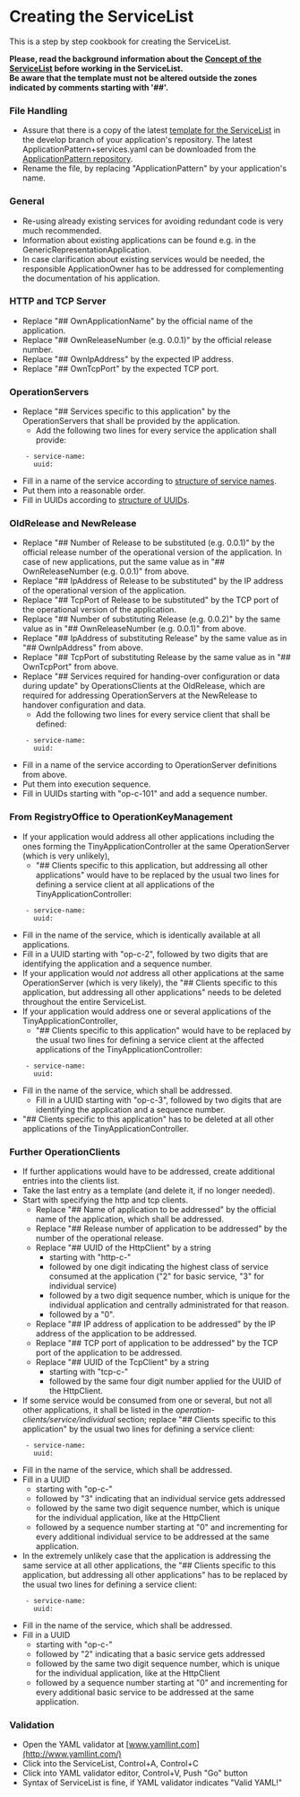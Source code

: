 # Creating the ServiceList

This is a step by step cookbook for creating the ServiceList.  

**Please, read the background information about the [Concept of the ServiceList](../ConceptOfServiceList/ConceptOfServiceList.md) before working in the ServiceList.**   
**Be aware that the template must not be altered outside the zones indicated by comments starting with '##'.**


### File Handling

* Assure that there is a copy of the latest [template for the ServiceList](https://github.com/openBackhaul/ApplicationPattern/blob/develop/ApplicationPattern+services.yaml) in the develop branch of your application's repository. The latest ApplicationPattern+services.yaml can be downloaded from the [ApplicationPattern repository](https://github.com/openBackhaul/ApplicationPattern/tree/develop).  
* Rename the file, by replacing "ApplicationPattern" by your application's name.


### General

* Re-using already existing services for avoiding redundant code is very much recommended.
* Information about existing applications can be found e.g. in the GenericRepresentationApplication.
* In case clarification about existing services would be needed, the responsible ApplicationOwner has to be addressed for complementing the documentation of his application.


### HTTP and TCP Server

* Replace "## OwnApplicationName" by the official name of the application.
* Replace "## OwnReleaseNumber (e.g. 0.0.1)" by the official release number.
* Replace "## OwnIpAddress" by the expected IP address.
* Replace "## OwnTcpPort" by the expected TCP port.


### OperationServers

* Replace "## Services specific to this application" by the OperationServers that shall be provided by the application.
  * Add the following two lines for every service the application shall provide:  
```
    - service-name:
      uuid:
```
  * Fill in a name of the service according to [structure of service names](../StructureOfServiceNames/StructureOfServiceNames.md).
  * Put them into a reasonable order.
  * Fill in UUIDs according to [structure of UUIDs](../StructureOfUuids/StructureOfUuids.md).


### OldRelease and NewRelease

* Replace "## Number of Release to be substituted (e.g. 0.0.1)" by the official release number of the operational version of the application. In case of new applications, put the same value as in "## OwnReleaseNumber (e.g. 0.0.1)" from above.
* Replace "## IpAddress of Release to be substituted" by the IP address of the operational version of the application.
* Replace "## TcpPort of Release to be substituted" by the TCP port of the operational version of the application.
* Replace "## Number of substituting Release (e.g. 0.0.2)" by the same value as in "## OwnReleaseNumber (e.g. 0.0.1)" from above.
* Replace "## IpAddress of substituting Release" by the same value as in "## OwnIpAddress" from above.
* Replace "## TcpPort of substituting Release by the same value as in "## OwnTcpPort" from above.
* Replace "## Services required for handing-over configuration or data during update" by OperationsClients at the OldRelease, which are required for addressing OperationServers at the NewRelease to handover configuration and data.
  * Add the following two lines for every service client that shall be defined:  
```
    - service-name:
      uuid:
```
  * Fill in a name of the service according to OperationServer definitions from above.
  * Put them into execution sequence.
  * Fill in UUIDs starting with "op-c-101" and add a sequence number.


### From RegistryOffice to OperationKeyManagement

* If your application would address all other applications including the ones forming the TinyApplicationController at the same OperationServer (which is very unlikely), 
  * "## Clients specific to this application, but addressing all other applications" would have to be replaced by the usual two lines for defining a service client at all applications of the TinyApplicationController:  
```
    - service-name:
      uuid:
```
  * Fill in the name of the service, which is identically available at all applications.
  * Fill in a UUID starting with "op-c-2", followed by two digits that are identifying the application and a sequence number.
* If your application would _not_ address all other applications at the same OperationServer (which is very likely), the "## Clients specific to this application, but addressing all other applications" needs to be deleted throughout the entire ServiceList.
* If your application would address one or several applications of the TinyApplicationController, 
  * "## Clients specific to this application" would have to be replaced by the usual two lines for defining a service client at the affected applications of the TinyApplicationController:  
```
    - service-name:
      uuid:
```
  * Fill in the name of the service, which shall be addressed.
    * Fill in a UUID starting with "op-c-3", followed by two digits that are identifying the application and a sequence number.
* "## Clients specific to this application" has to be deleted at all other applications of the TinyApplicationController.
  

### Further OperationClients

* If further applications would have to be addressed, create additional entries into the clients list.  
* Take the last entry as a template (and delete it, if no longer needed).  
* Start with specifying the http and tcp clients.
  * Replace "## Name of application to be addressed" by the official name of the application, which shall be addressed.
  * Replace "## Release number of application to be addressed" by the number of the operational release.
  * Replace "## UUID of the HttpClient" by a string 
    * starting with "http-c-"
    * followed by one digit indicating the highest class of service consumed at the application ("2" for basic service, "3" for individual service)
    * followed by a two digit sequence number, which is unique for the individual application and centrally administrated for that reason.
    * followed by a "0".
  * Replace "## IP address of application to be addressed" by the IP address of the application to be addressed.
  * Replace "## TCP port of application to be addressed" by the TCP port of the application to be addressed.
  * Replace "## UUID of the TcpClient" by a string 
    * starting with "tcp-c-"
    * followed by the same four digit number applied for the UUID of the HttpClient.
* If some service would be consumed from one or several, but not all other applications, it shall be listed in the _operation-clients/service/individual_ section; replace "## Clients specific to this application" by the usual two lines for defining a service client:  
```
    - service-name:
      uuid:
```
  * Fill in the name of the service, which shall be addressed.
  * Fill in a UUID 
    * starting with "op-c-"
    * followed by "3" indicating that an individual service gets addressed
    * followed by the same two digit sequence number, which is unique for the individual application, like at the HttpClient
    * followed by a sequence number starting at "0" and incrementing for every additional individual service to be addressed at the same application.
* In the extremely unlikely case that the application is addressing the same service at all other applications, the "## Clients specific to this application, but addressing all other applications" has to be replaced by the usual two lines for defining a service client:  
```
    - service-name:
      uuid:
```
  * Fill in the name of the service, which shall be addressed.
  * Fill in a UUID 
    * starting with "op-c-"
    * followed by "2" indicating that a basic service gets addressed
    * followed by the same two digit sequence number, which is unique for the individual application, like at the HttpClient
    * followed by a sequence number starting at "0" and incrementing for every additional basic service to be addressed at the same application.


### Validation

* Open the YAML validator at [www.yamllint.com](http://www.yamllint.com/)
* Click into the ServiceList, Control+A, Control+C
* Click into YAML validator editor, Control+V, Push "Go" button
* Syntax of ServiceList is fine, if YAML validator indicates "Valid YAML!"
